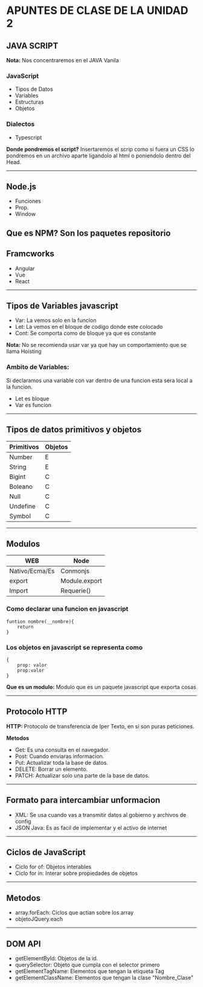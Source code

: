 # APUNTES DE CLASE DE LA UNIDAD 2

## JAVA SCRIPT

**Nota:** Nos concentraremos en el JAVA Vanila

### JavaScript
* Tipos de Datos  
* Variables  
* Estructuras  
* Objetos  

### Dialectos
* Typescript

**Donde pondremos el script?** Insertaremos el scrip como si fuera un CSS lo pondremos en un archivo aparte ligandolo al html o poniendolo dentro del Head.  

---
## Node.js
* Funciones
* Prop.
* Window

**Que es NPM?** Son los paquetes repositorio  
---
## Framcworks
* Angular
* Vue
* React
---
## Tipos de Variables javascript
* Var: La vemos solo en la funcion
* Let: La vemos en el bloque de codigo donde este colocado
* Cont: Se comporta como de bloque ya que es constante  

**Nota:** No se recomienda usar var ya que hay un comportamiento que se llama Hoisting

### Ambito de Variables:
Si declaramos una variable con var dentro de una funcion esta sera local a la funcion.  
* Let es bloque  
* Var es funcion  

---
## Tipos de datos primitivos y objetos
|Primitivos| Objetos   |
|----------|-----------|
| Number   | E         |
| String   | E         | 
| Bigint   | C         |
| Boleano  | C         |
| Null     | C         |
| Undefine | C         |
| Symbol   | C         |
---
## Modulos
|WEB           |Node         |
|--------------|-------------|
|Nativo/Ecma/Es|Conmonjs     |
|export        |Module.export|
|Import        |Requerie()   |

### Como declarar una funcion en javascript
```
funtion nombre(__nombre){
    return
}
```

### Los objetos en javascript se representa como 
```
{
    prop: valor
    prop:valor
}
```
**Que es un modulo:** Modulo que es un paquete javascript que exporta cosas

---
## Protocolo HTTP 
**HTTP:** Protocolo de transferencia de Iper Texto, en si son puras peticiones.  

**Metodos**
* Get: Es una consulta en el navegador.
* Post: Cuando enviaras informacion.
* Put: Actualizar toda la base de datos.
* DELETE: Borrar un elemento.
* PATCH: Actualizar solo una parte de la base de datos.

---
## Formato para intercambiar unformacion
* XML: Se usa cuando vas a transmitir datos al gobierno y archivos de config
* JSON Java: Es as facil de implementar y el activo de internet

---
## Ciclos de JavaScript
* Ciclo for of: Objetos interables
* Ciclo for in: Interar sobre propiedades de objetos
---
## Metodos
* array.forEach: Ciclos que actian sobre los array
* objetoJQuery.each
---
## DOM API
* getElementById: Objetos de la id.
* querySelector: Objeto que cumpla con el selector primero
* getElementTagName: Elementos que tengan la etiqueta Tag
* getElementClassName: Elementos que tengan la clase "Nombre_Clase"

